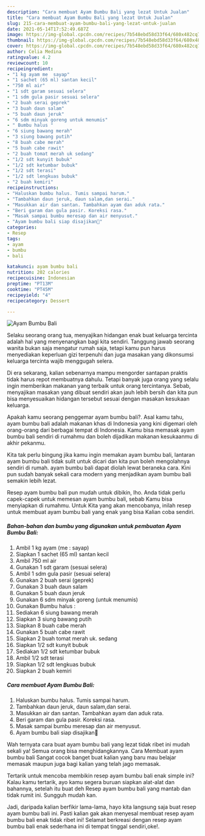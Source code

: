 ```yaml
---
description: "Cara membuat Ayam Bumbu Bali yang lezat Untuk Jualan"
title: "Cara membuat Ayam Bumbu Bali yang lezat Untuk Jualan"
slug: 215-cara-membuat-ayam-bumbu-bali-yang-lezat-untuk-jualan
date: 2021-05-14T17:52:49.687Z
image: https://img-global.cpcdn.com/recipes/7b548ebd58d33f64/680x482cq70/ayam-bumbu-bali-foto-resep-utama.jpg
thumbnail: https://img-global.cpcdn.com/recipes/7b548ebd58d33f64/680x482cq70/ayam-bumbu-bali-foto-resep-utama.jpg
cover: https://img-global.cpcdn.com/recipes/7b548ebd58d33f64/680x482cq70/ayam-bumbu-bali-foto-resep-utama.jpg
author: Celia Medina
ratingvalue: 4.2
reviewcount: 10
recipeingredient:
- "1 kg ayam me  sayap"
- "1 sachet (65 ml) santan kecil"
- "750 ml air"
- "1 sdt garam sesuai selera"
- "1 sdm gula pasir sesuai selera"
- "2 buah serai geprek"
- "3 buah daun salam"
- "5 buah daun jeruk"
- "6 sdm minyak goreng untuk menumis"
- " Bumbu halus "
- "6 siung bawang merah"
- "3 siung bawang putih"
- "8 buah cabe merah"
- "5 buah cabe rawit"
- "2 buah tomat merah uk sedang"
- "1/2 sdt kunyit bubuk"
- "1/2 sdt ketumbar bubuk"
- "1/2 sdt terasi"
- "1/2 sdt lengkuas bubuk"
- "2 buah kemiri"
recipeinstructions:
- "Haluskan bumbu halus. Tumis sampai harum."
- "Tambahkan daun jeruk, daun salam,dan serai."
- "Masukkan air dan santan. Tambahkan ayam dan aduk rata."
- "Beri garam dan gula pasir. Koreksi rasa."
- "Masak sampai bumbu meresap dan air menyusut."
- "Ayam bumbu bali siap disajikan🤗"
categories:
- Resep
tags:
- ayam
- bumbu
- bali

katakunci: ayam bumbu bali 
nutrition: 202 calories
recipecuisine: Indonesian
preptime: "PT13M"
cooktime: "PT45M"
recipeyield: "4"
recipecategory: Dessert

---
```



![Ayam Bumbu Bali](https://img-global.cpcdn.com/recipes/7b548ebd58d33f64/680x482cq70/ayam-bumbu-bali-foto-resep-utama.jpg)

Selaku seorang orang tua, menyajikan hidangan enak buat keluarga tercinta adalah hal yang menyenangkan bagi kita sendiri. Tanggung jawab seorang  wanita bukan saja mengatur rumah saja, tetapi kamu pun harus menyediakan keperluan gizi terpenuhi dan juga masakan yang dikonsumsi keluarga tercinta wajib menggugah selera.

Di era  sekarang, kalian sebenarnya mampu mengorder santapan praktis tidak harus repot membuatnya dahulu. Tetapi banyak juga orang yang selalu ingin memberikan makanan yang terbaik untuk orang tercintanya. Sebab, menyajikan masakan yang dibuat sendiri akan jauh lebih bersih dan kita pun bisa menyesuaikan hidangan tersebut sesuai dengan masakan kesukaan keluarga. 



Apakah kamu seorang penggemar ayam bumbu bali?. Asal kamu tahu, ayam bumbu bali adalah makanan khas di Indonesia yang kini digemari oleh orang-orang dari berbagai tempat di Indonesia. Kamu bisa memasak ayam bumbu bali sendiri di rumahmu dan boleh dijadikan makanan kesukaanmu di akhir pekanmu.

Kita tak perlu bingung jika kamu ingin memakan ayam bumbu bali, lantaran ayam bumbu bali tidak sulit untuk dicari dan kita pun boleh mengolahnya sendiri di rumah. ayam bumbu bali dapat diolah lewat beraneka cara. Kini pun sudah banyak sekali cara modern yang menjadikan ayam bumbu bali semakin lebih lezat.

Resep ayam bumbu bali pun mudah untuk dibikin, lho. Anda tidak perlu capek-capek untuk memesan ayam bumbu bali, sebab Kamu bisa menyiapkan di rumahmu. Untuk Kita yang akan mencobanya, inilah resep untuk membuat ayam bumbu bali yang enak yang bisa Kalian coba sendiri.

<!--inarticleads1-->

##### Bahan-bahan dan bumbu yang digunakan untuk pembuatan Ayam Bumbu Bali:

1. Ambil 1 kg ayam (me : sayap)
1. Siapkan 1 sachet (65 ml) santan kecil
1. Ambil 750 ml air
1. Gunakan 1 sdt garam (sesuai selera)
1. Ambil 1 sdm gula pasir (sesuai selera)
1. Gunakan 2 buah serai (geprek)
1. Gunakan 3 buah daun salam
1. Gunakan 5 buah daun jeruk
1. Gunakan 6 sdm minyak goreng (untuk menumis)
1. Gunakan  Bumbu halus :
1. Sediakan 6 siung bawang merah
1. Siapkan 3 siung bawang putih
1. Siapkan 8 buah cabe merah
1. Gunakan 5 buah cabe rawit
1. Siapkan 2 buah tomat merah uk. sedang
1. Siapkan 1/2 sdt kunyit bubuk
1. Sediakan 1/2 sdt ketumbar bubuk
1. Ambil 1/2 sdt terasi
1. Siapkan 1/2 sdt lengkuas bubuk
1. Siapkan 2 buah kemiri




<!--inarticleads2-->

##### Cara membuat Ayam Bumbu Bali:

1. Haluskan bumbu halus. Tumis sampai harum.
1. Tambahkan daun jeruk, daun salam,dan serai.
1. Masukkan air dan santan. Tambahkan ayam dan aduk rata.
1. Beri garam dan gula pasir. Koreksi rasa.
1. Masak sampai bumbu meresap dan air menyusut.
1. Ayam bumbu bali siap disajikan🤗




Wah ternyata cara buat ayam bumbu bali yang lezat tidak ribet ini mudah sekali ya! Semua orang bisa menghidangkannya. Cara Membuat ayam bumbu bali Sangat cocok banget buat kalian yang baru mau belajar memasak maupun juga bagi kalian yang telah jago memasak.

Tertarik untuk mencoba membikin resep ayam bumbu bali enak simple ini? Kalau kamu tertarik, ayo kamu segera buruan siapkan alat-alat dan bahannya, setelah itu buat deh Resep ayam bumbu bali yang mantab dan tidak rumit ini. Sungguh mudah kan. 

Jadi, daripada kalian berfikir lama-lama, hayo kita langsung saja buat resep ayam bumbu bali ini. Pasti kalian gak akan menyesal membuat resep ayam bumbu bali enak tidak ribet ini! Selamat berkreasi dengan resep ayam bumbu bali enak sederhana ini di tempat tinggal sendiri,oke!.

